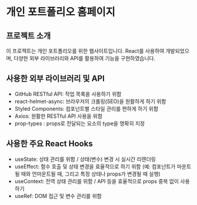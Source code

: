# 개인 포트폴리오 홈페이지

## 프로젝트 소개
이 프로젝트는 개인 포트폴리오를 위한 웹사이트입니다. React를 사용하여 개발되었으며, 다양한 외부 라이브러리와 API를 활용하여 기능을 구현하였습니다.

## 사용한 외부 라이브러리 및 API
- GitHub RESTful API: 작업 목록을 사용하기 위함
- react-helmet-async: 브라우저의 크롤링(SEO)을 원활하게 하기 위함
- Styled Components: 컴포넌트별 스타일 관리를 편하게 하기 위함
- Axios: 원활한 RESTful API 사용을 위함
- prop-types : props로 전달되는 요소의 type을 명확히 지정

## 사용한 주요 React Hooks
- useState: 상태 관리를 위함 / 상태(변수) 변경 시 실시간 리렌더링
- useEffect: 함수 호출 및 상태 변경을 효율적으로 하기 위함 (예: 컴포넌트가 마운트될 때와 언마운트될 때, 그리고 특정 상태나 props가 변경될 때 실행)
- useContext: 전역 상태 관리를 위함 / API 등을 효율적으로 props 중복 없이 사용하기
- useRef: DOM 접근 및 변수 관리를 위함
